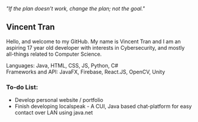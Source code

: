 <em>"If the plan doesn't work, change the plan; not the goal."</em>  
  
## Vincent Tran  
Hello, and welcome to my GitHub. My name is Vincent Tran and I am an aspiring 17 year old developer with interests in Cybersecurity, and mostly all-things related to Computer Science.  
  
Languages: Java, HTML, CSS, JS, Python, C#  
Frameworks and API: JavaFX, Firebase, React.JS, OpenCV, Unity  

### To-do List:  
<ul>
  <li>Develop personal website / portfolio</li>
  <li>Finish developing localspeak -  A CUI, Java based chat-platform for easy contact over LAN using java.net</li>
</ul>
